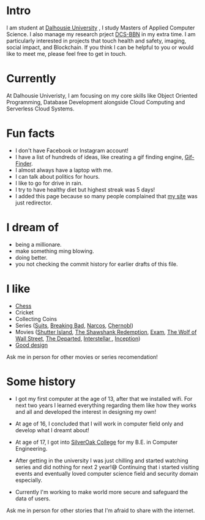 
# Intro

I am student at [Dalhousie University](https://www.dal.ca/) , I study Masters of Applied Computer Science. I also manage my research prject [DCS-BBN](https://dhruv25071999.wixsite.com/dcs-bbn) in my extra time. I am particularly interested in projects that touch health and safety, imaging, social impact, and Blockchain.  If you think I can be helpful to you or would like to meet me, please feel free to get in touch.

# Currently

At Dalhousie Univeristy, I am focusing on my core skills like Object Oriented Programming, Database Development alongside Cloud Computing and Serverless Cloud Systems.

# Fun facts

- I don't have Facebook or Instagram account!
- I have a list of hundreds of ideas, like creating a gif finding engine, [Gif-Finder](https://gif-finder.vercel.app/).
- I almost always have a laptop with me.
- I can talk about politics for hours.
- I like to go for drive in rain.
- I try to have healthy diet but highest streak was 5 days!
- I added this page because so many people complained that [my site](https://dhruvdoshi.github.io/redirector/) was just redirector.

# I dream of

- being a millionare.
- make something ming blowing.
- doing better.
- you not checking the commit history for earlier drafts of this file.

# I like

- [Chess](https://www.chess.com/member/chess_dhruv)
- Cricket
- Collecting Coins
- Series ([Suits](https://en.wikipedia.org/wiki/Suits_(American_TV_series)), [Breaking Bad](https://en.wikipedia.org/wiki/Breaking_Bad), [Narcos](https://en.wikipedia.org/wiki/Narcos), [Chernobl](https://en.wikipedia.org/wiki/Chernobyl_(miniseries)))
- Movies ([Shutter Island](https://en.wikipedia.org/wiki/Shutter_Island_(film)), [The Shawshank Redemption](https://en.wikipedia.org/wiki/The_Shawshank_Redemption), [Exam](https://en.wikipedia.org/wiki/Exam_(2009_film)), [The Wolf of Wall Street](https://en.wikipedia.org/wiki/The_Wolf_of_Wall_Street_(2013_film)), [The Departed](https://en.wikipedia.org/wiki/The_Departed), [Interstellar ](https://en.wikipedia.org/wiki/Interstellar_(film)), [Inception](https://en.wikipedia.org/wiki/Inception))
- [Good design](/)

Ask me in person for other movies or series recomendation!


# Some history

- I got my first computer at the age of 13, after that we installed wifi. For next two years I learned everything regarding them like how they works and all and developed the interest in designing my own!

- At age of 16, I concluded that I will work in computer field only and develop what I dreamt about!

- At age of 17, I got into [SilverOak College](https://www.silveroakuni.ac.in/) for my B.E. in Computer Engineering.

- After getting in the university I was just chilling and started watching series and did nothing for next 2 year!😅 Continuing that i started visiting events and eventually loved computer science field and security domain especially.

- Currently I'm working to make world more secure and safeguard the data of users.



Ask me in person for other stories that I'm afraid to share with the internet.


